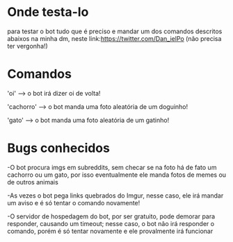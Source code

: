 # Onde testa-lo
para testar o bot tudo que é preciso e mandar um dos comandos descritos abaixos na minha dm, neste link:https://twitter.com/Dan_ielPo (não precisa ter vergonha!)

# Comandos

'oi' --> o bot irá dizer oi de volta!

'cachorro' --> o bot manda uma foto aleatória de um doguinho!

'gato' --> o bot manda uma foto aleatória de um gatinho!

# Bugs conhecidos

-O bot procura imgs em subreddits, sem checar se na foto há de fato um cachorro ou um gato, por isso eventualmente ele manda fotos de memes ou de outros animais

-As vezes o bot pega links quebrados do Imgur, nesse caso, ele irá mandar um aviso e é só tentar o comando novamente!

-O servidor de hospedagem do bot, por ser gratuito, pode demorar para responder, causando um timeout; nesse caso, o bot não irá responder o comando, porém é só tentar novamente e ele provalmente irá funcionar
